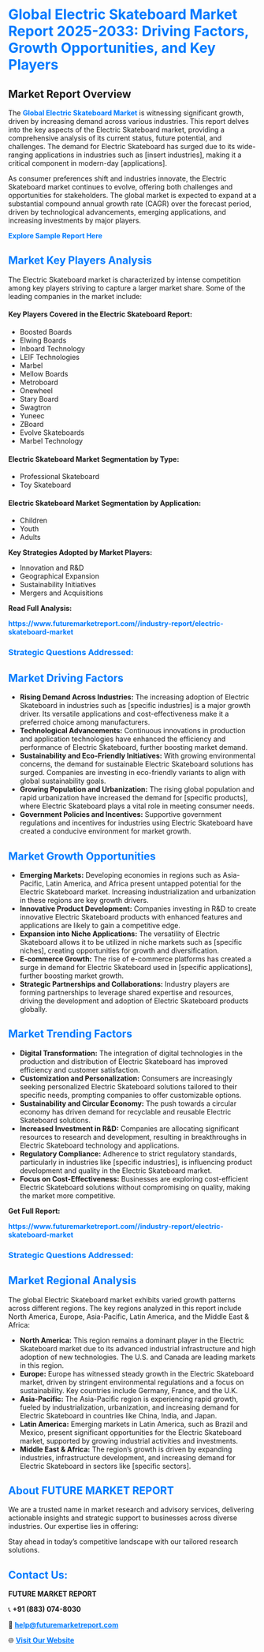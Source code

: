 <h1 style="color: #007BFF;">Global Electric Skateboard Market Report 2025-2033: Driving Factors, Growth Opportunities, and Key Players</h1>

<section id="overview">
<h2>Market Report Overview</h2>
<p>The <a href="https://www.futuremarketreport.com//industry-report/electric-skateboard-market" style="color: #007BFF; text-decoration: none;"><strong>Global Electric Skateboard Market</strong></a> is witnessing significant growth, driven by increasing demand across various industries. This report delves into the key aspects of the Electric Skateboard market, providing a comprehensive analysis of its current status, future potential, and challenges. The demand for Electric Skateboard has surged due to its wide-ranging applications in industries such as [insert industries], making it a critical component in modern-day [applications].</p>
<p>As consumer preferences shift and industries innovate, the Electric Skateboard market continues to evolve, offering both challenges and opportunities for stakeholders. The global market is expected to expand at a substantial compound annual growth rate (CAGR) over the forecast period, driven by technological advancements, emerging applications, and increasing investments by major players.</p>
</section>

<section id="overview">
<p><a href="https://www.futuremarketreport.com//request-sample/reportId=85846" style="color: #007BFF; text-decoration: none;"><strong>Explore Sample Report Here</strong></a></p>
</section>

<section id="key-players">
<h2 style="color: #007BFF;">Market Key Players Analysis</h2>
<p>The Electric Skateboard market is characterized by intense competition among key players striving to capture a larger market share. Some of the leading companies in the market include:</p>
<h4>Key Players Covered in the Electric Skateboard Report:</h4>
<ul><li>Boosted Boards</li><li>Elwing Boards</li><li>Inboard Technology</li><li>LEIF Technologies</li><li>Marbel</li><li>Mellow Boards</li><li>Metroboard</li><li>Onewheel</li><li>Stary Board</li><li>Swagtron</li><li>Yuneec</li><li>ZBoard</li><li>Evolve Skateboards</li><li>Marbel Technology</li></ul>
<h4>Electric Skateboard Market Segmentation by Type:</h4>
<ul><li>Professional Skateboard</li><li>Toy Skateboard</li></ul>

<h4>Electric Skateboard Market Segmentation by Application:</h4>
<ul><li>Children</li><li>Youth</li><li>Adults</li></ul>
<p><strong>Key Strategies Adopted by Market Players:</strong></p>
<ul>
<li>Innovation and R&D</li>
<li>Geographical Expansion</li>
<li>Sustainability Initiatives</li>
<li>Mergers and Acquisitions</li>
</ul>
</section>

<section>
<p><strong>Read Full Analysis: </strong></p><a href="https://www.futuremarketreport.com//industry-report/electric-skateboard-market" style="color: #007BFF; text-decoration: none;"><strong>https://www.futuremarketreport.com//industry-report/electric-skateboard-market</strong></a>
<h3 style="color: #007BFF;">Strategic Questions Addressed:</h3>
</section>

<section id="driving-factors">
<h2 style="color: #007BFF;">Market Driving Factors</h2>
<ul>
<li><strong>Rising Demand Across Industries:</strong> The increasing adoption of Electric Skateboard in industries such as [specific industries] is a major growth driver. Its versatile applications and cost-effectiveness make it a preferred choice among manufacturers.</li>
<li><strong>Technological Advancements:</strong> Continuous innovations in production and application technologies have enhanced the efficiency and performance of Electric Skateboard, further boosting market demand.</li>
<li><strong>Sustainability and Eco-Friendly Initiatives:</strong> With growing environmental concerns, the demand for sustainable Electric Skateboard solutions has surged. Companies are investing in eco-friendly variants to align with global sustainability goals.</li>
<li><strong>Growing Population and Urbanization:</strong> The rising global population and rapid urbanization have increased the demand for [specific products], where Electric Skateboard plays a vital role in meeting consumer needs.</li>
<li><strong>Government Policies and Incentives:</strong> Supportive government regulations and incentives for industries using Electric Skateboard have created a conducive environment for market growth.</li>
</ul>
</section>

<section id="growth-opportunities">
<h2 style="color: #007BFF;">Market Growth Opportunities</h2>
<ul>
<li><strong>Emerging Markets:</strong> Developing economies in regions such as Asia-Pacific, Latin America, and Africa present untapped potential for the Electric Skateboard market. Increasing industrialization and urbanization in these regions are key growth drivers.</li>
<li><strong>Innovative Product Development:</strong> Companies investing in R&D to create innovative Electric Skateboard products with enhanced features and applications are likely to gain a competitive edge.</li>
<li><strong>Expansion into Niche Applications:</strong> The versatility of Electric Skateboard allows it to be utilized in niche markets such as [specific niches], creating opportunities for growth and diversification.</li>
<li><strong>E-commerce Growth:</strong> The rise of e-commerce platforms has created a surge in demand for Electric Skateboard used in [specific applications], further boosting market growth.</li>
<li><strong>Strategic Partnerships and Collaborations:</strong> Industry players are forming partnerships to leverage shared expertise and resources, driving the development and adoption of Electric Skateboard products globally.</li>
</ul>
</section>

<section id="trending-factors">
<h2 style="color: #007BFF;">Market Trending Factors</h2>
<ul>
<li><strong>Digital Transformation:</strong> The integration of digital technologies in the production and distribution of Electric Skateboard has improved efficiency and customer satisfaction.</li>
<li><strong>Customization and Personalization:</strong> Consumers are increasingly seeking personalized Electric Skateboard solutions tailored to their specific needs, prompting companies to offer customizable options.</li>
<li><strong>Sustainability and Circular Economy:</strong> The push towards a circular economy has driven demand for recyclable and reusable Electric Skateboard solutions.</li>
<li><strong>Increased Investment in R&D:</strong> Companies are allocating significant resources to research and development, resulting in breakthroughs in Electric Skateboard technology and applications.</li>
<li><strong>Regulatory Compliance:</strong> Adherence to strict regulatory standards, particularly in industries like [specific industries], is influencing product development and quality in the Electric Skateboard market.</li>
<li><strong>Focus on Cost-Effectiveness:</strong> Businesses are exploring cost-efficient Electric Skateboard solutions without compromising on quality, making the market more competitive.</li>
</ul>
</section>

<section>
<p><strong>Get Full Report: </strong></p><a href="https://www.futuremarketreport.com//industry-report/electric-skateboard-market" style="color: #007BFF; text-decoration: none;"><strong>https://www.futuremarketreport.com//industry-report/electric-skateboard-market</strong></a>
<h3 style="color: #007BFF;">Strategic Questions Addressed:</h3>
</section>


<section id="regional-analysis">
<h2 style="color: #007BFF;">Market Regional Analysis</h2>
<p>The global Electric Skateboard market exhibits varied growth patterns across different regions. The key regions analyzed in this report include North America, Europe, Asia-Pacific, Latin America, and the Middle East & Africa:</p>
<ul>
<li><strong>North America:</strong> This region remains a dominant player in the Electric Skateboard market due to its advanced industrial infrastructure and high adoption of new technologies. The U.S. and Canada are leading markets in this region.</li>
<li><strong>Europe:</strong> Europe has witnessed steady growth in the Electric Skateboard market, driven by stringent environmental regulations and a focus on sustainability. Key countries include Germany, France, and the U.K.</li>
<li><strong>Asia-Pacific:</strong> The Asia-Pacific region is experiencing rapid growth, fueled by industrialization, urbanization, and increasing demand for Electric Skateboard in countries like China, India, and Japan.</li>
<li><strong>Latin America:</strong> Emerging markets in Latin America, such as Brazil and Mexico, present significant opportunities for the Electric Skateboard market, supported by growing industrial activities and investments.</li>
<li><strong>Middle East & Africa:</strong> The region’s growth is driven by expanding industries, infrastructure development, and increasing demand for Electric Skateboard in sectors like [specific sectors].</li>
</ul>
</section>

<footer>
<h2 style="color: #007BFF;">About FUTURE MARKET REPORT</h2>
<p>We are a trusted name in market research and advisory services, delivering actionable insights and strategic support to businesses across diverse industries. Our expertise lies in offering:</p>

<p>Stay ahead in today’s competitive landscape with our tailored research solutions.</p>

<h2 style="color: #007BFF;">Contact Us:</h2>
<p><strong>FUTURE MARKET REPORT</strong></p>
<p>📞 <strong>+91 (883) 074-8030</strong></p>
<p>📧 <strong><a href="mailto:help@futuremarketreport.com" style="color: #007BFF;">help@futuremarketreport.com</a></strong></p>
<p>🌐 <strong><a href="https://www.futuremarketreport.com/" style="color: #007BFF;">Visit Our Website</a></strong></p>
</footer>